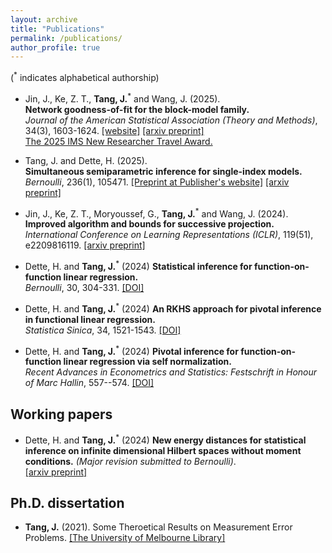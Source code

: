 ```yaml
---
layout: archive
title: "Publications"
permalink: /publications/
author_profile: true
---
```

(<sup>*</sup> indicates alphabetical authorship)

- Jin, J., Ke, Z. T., **Tang, J.**<sup>*</sup> and Wang, J. (2025). <br>
**Network goodness-of-fit for the block-model family.** <br>
_Journal of the American Statistical Association (Theory and Methods)_, 34(3), 1603-1624. [[website]](https://www.tandfonline.com/doi/full/10.1080/01621459.2025.2479242)
[[arxiv preprint]](https://arxiv.org/pdf/2502.08609) <br>
[The 2025 IMS New Researcher Travel Award.]([https://imstat.org/2023/04/22/2023-hannan-graduate-student-travel-award-recipients-announced/](https://imstat.org/2025/05/15/ims-travel-awards-2025-meet-the-winners/))

- Tang, J. and Dette, H. (2025). <br>
**Simultaneous semiparametric inference for single-index models.**  <br>
_Bernoulli_, 236(1), 105471. [[Preprint at Publisher's website]](https://www.e-publications.org/ims/submission/BEJ/user/submissionFile/65356?confirm=cb3e591f)
[[arxiv preprint]](https://www.arxiv.org/abs/2407.01874)

- Jin, J., Ke, Z. T., Moryoussef, G., **Tang, J.**<sup>*</sup> and Wang, J. (2024). <br>
**Improved algorithm and bounds for successive projection.** <br>
_International Conference on Learning Representations (ICLR)_, 119(51), e2209816119. [[arxiv preprint]](https://arxiv.org/abs/2403.11013)

- Dette, H. and **Tang, J.**<sup>*</sup> (2024) 
**Statistical inference for function-on-function linear regression.** <br>
_Bernoulli_, 30, 304-331. [[DOI]](http://dx.doi.org/10.3150/23-BEJ1598)

- Dette, H. and **Tang, J.**<sup>*</sup> (2024) 
**An RKHS approach for pivotal inference in functional linear regression.** <br>
_Statistica Sinica_, 34, 1521-1543. [[DOI]](https://www3.stat.sinica.edu.tw/statistica/j34n3/J34N312/J34N312.html)

- Dette, H. and **Tang, J.**<sup>*</sup> (2024) 
**Pivotal inference for function-on-function linear regression via self normalization.** <br>
_Recent Advances in Econometrics and Statistics: Festschrift in Honour of Marc Hallin_, 557--574. [[DOI]](https://doi.org/10.1007/978-3-031-61853-6_28)


## Working papers

- Dette, H. and **Tang, J.**<sup>*</sup> (2024)
  **New energy distances for statistical inference on infinite dimensional Hilbert spaces without moment conditions.** _(Major revision submitted to Bernoulli)_. <br>
[[arxiv preprint]](https://arxiv.org/pdf/2403.11489)


## Ph.D. dissertation

- **Tang, J.** (2021). Some Theroetical Results on Measurement Error Problems. [[The University of Melbourne Library]](https://minerva-access.unimelb.edu.au/items/c148585f-064a-501f-a2e2-61ef409bddaf)
